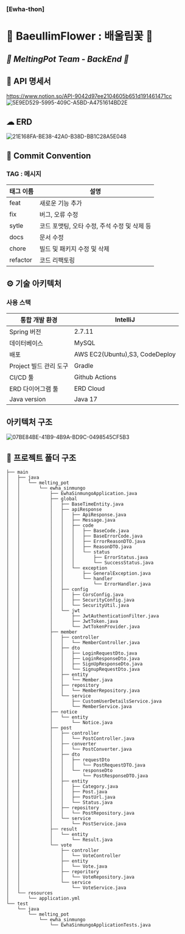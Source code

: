 ### [Ewha-thon]

# **🌸 BaeullimFlower : 배울림꽃  🌸**

## ***🍯 MeltingPot Team - BackEnd 🍯***   

📜 API 명세서
--------------------------
https://www.notion.so/API-9042d97ee2104605b651d191461471cc   
![5E9ED529-5995-409C-A5BD-A4751614BD2E](https://github.com/Ewha-thon-Melting-Pot/EwhaSinmungo-Back/assets/112189780/b0190002-4898-4c32-8915-f02fb7351716)

☁ ERD
--------------------------
![21E168FA-BE38-42A0-B38D-BB1C28A5E048](https://github.com/Ewha-thon-Melting-Pot/EwhaSinmungo-Back/assets/112189780/caa67203-5c3d-4999-9158-45c72bad22e1)


📍 Commit Convention
--------------------------
### TAG : 메시지
|태그 이름|설명|
|---|---|
|feat|새로운 기능 추가|
|fix|버그, 오류 수정|
|sytle|코드 포맷팅, 오타 수정, 주석 수정 및 삭제 등|
|docs|문서 수정|
|chore|빌드 및 패키지 수정 및 삭제|
|refactor|코드 리팩토링|

⚙ 기술 아키텍처
--------------------------
### 사용 스택
|통합 개발 환경|IntelliJ|
|---|---|
|Spring 버전|2.7.11|
|데이터베이스|MySQL|
|배포|AWS EC2(Ubuntu),S3, CodeDeploy|
|Project 빌드 관리 도구|Gradle|
|CI/CD 툴|Github Actions|
|ERD 다이어그램 툴|ERD Cloud|
|Java version|Java 17|

## 아키텍처 구조
![07BE84BE-41B9-4B9A-BD9C-0498545CF5B3](https://github.com/Ewha-thon-Melting-Pot/EwhaSinmungo-Back/assets/112189780/3fe7c5f2-c418-4730-9751-de1558168ff8)



📁 프로젝트 폴더 구조
--------------------------
```
├── main
│   ├── java
│   │   └── melting_pot
│   │       └── ewha_sinmungo
│   │           ├── EwhaSinmungoApplication.java
│   │           ├── global
│   │           │   ├── BaseTimeEntity.java
│   │           │   ├── apiResponse
│   │           │   │   ├── ApiResponse.java
│   │           │   │   ├── Message.java
│   │           │   │   ├── code
│   │           │   │   │   ├── BaseCode.java
│   │           │   │   │   ├── BaseErrorCode.java
│   │           │   │   │   ├── ErrorReasonDTO.java
│   │           │   │   │   ├── ReasonDTO.java
│   │           │   │   │   └── status
│   │           │   │   │       ├── ErrorStatus.java
│   │           │   │   │       └── SuccessStatus.java
│   │           │   │   └── exception
│   │           │   │       ├── GeneralException.java
│   │           │   │       └── handler
│   │           │   │           └── ErrorHandler.java
│   │           │   ├── config
│   │           │   │   ├── CorsConfig.java
│   │           │   │   ├── SecurityConfig.java
│   │           │   │   └── SecurityUtil.java
│   │           │   └── jwt
│   │           │       ├── JwtAuthenticationFilter.java
│   │           │       ├── JwtToken.java
│   │           │       └── JwtTokenProvider.java
│   │           ├── member
│   │           │   ├── controller
│   │           │   │   └── MemberController.java
│   │           │   ├── dto
│   │           │   │   ├── LoginRequestDto.java
│   │           │   │   ├── LoginResponseDto.java
│   │           │   │   ├── SignUpResponseDto.java
│   │           │   │   └── SignupRequestDto.java
│   │           │   ├── entity
│   │           │   │   └── Member.java
│   │           │   ├── repository
│   │           │   │   └── MemberRepository.java
│   │           │   └── service
│   │           │       ├── CustomUserDetailsService.java
│   │           │       └── MemberService.java
│   │           ├── notice
│   │           │   └── entity
│   │           │       └── Notice.java
│   │           ├── post
│   │           │   ├── controller
│   │           │   │   └── PostController.java
│   │           │   ├── converter
│   │           │   │   └── PostConverter.java
│   │           │   ├── dto
│   │           │   │   ├── requestDto
│   │           │   │   │   └── PostRequestDTO.java
│   │           │   │   └── responseDto
│   │           │   │       └── PostResponseDTO.java
│   │           │   ├── entity
│   │           │   │   ├── Category.java
│   │           │   │   ├── Post.java
│   │           │   │   ├── PostUrl.java
│   │           │   │   └── Status.java
│   │           │   ├── repository
│   │           │   │   └── PostRepository.java
│   │           │   └── service
│   │           │       └── PostService.java
│   │           ├── result
│   │           │   └── entity
│   │           │       └── Result.java
│   │           └── vote
│   │               ├── controller
│   │               │   └── VoteController
│   │               ├── entity
│   │               │   └── Vote.java
│   │               ├── reporitory
│   │               │   └── VoteRepository.java
│   │               └── service
│   │                   └── VoteService.java
│   └── resources
│       └── application.yml
└── test
    └── java
        └── melting_pot
            └── ewha_sinmungo
                └── EwhaSinmungoApplicationTests.java
```
